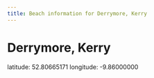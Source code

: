 ```yaml
---
title: Beach information for Derrymore, Kerry
---
```

# Derrymore, Kerry 

<div class="location-info">latitude: 52.80665171 longitude: -9.86000000</div>
<div></div>